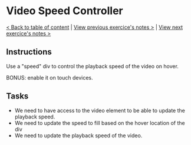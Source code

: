# Video Speed Controller

[< Back to table of content](../../README.md) |
[View previous exercice's notes >](../27-Click.and.Drag/Notes.md) |
[View next exercice's notes >](../29-Countdown.Timer/Notes.md)

## Instructions

Use a "speed" div to control the playback speed of the video on hover.

BONUS: enable it on touch devices.

## Tasks

- We need to have access to the video element to be able to update the playback speed.
- We need to update the speed to fill based on the hover location of the div
- We need to update the playback speed of the video.
